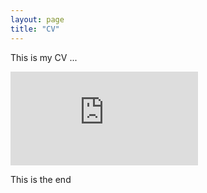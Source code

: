 ```yaml
---
layout: page
title: "CV"
---
```


This is my CV ...

[//]: <> (<embed src="https://github.com/denawk/denawk.github.io/blob/master/assets/CV.pdf" type="application/pdf"/>)
<embed src="https://denawk.github.io/CV.pdf" type="application/pdf"/>

This is the end
